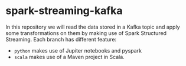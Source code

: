 # spark-streaming-kafka
In this repository we will read the data stored in a Kafka topic and apply some transformations on them by making use of Spark Structured Streaming.
Each branch has different feature:
- `python` makes use of Jupiter notebooks and pyspark
- `scala` makes use of a Maven project in Scala.
